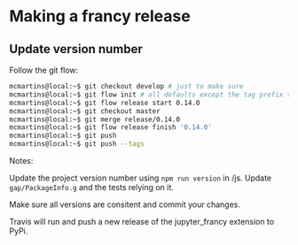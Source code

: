 # Making a francy release

## Update version number

Follow the git flow:

```bash
mcmartins@local:~$ git checkout develop # just to make sure
mcmartins@local:~$ git flow init # all defaults except the tag prefix that should be 'v'
mcmartins@local:~$ git flow release start 0.14.0
mcmartins@local:~$ git checkout master
mcmartins@local:~$ git merge release/0.14.0
mcmartins@local:~$ git flow release finish '0.14.0'
mcmartins@local:~$ git push
mcmartins@local:~$ git push --tags
```

Notes:

Update the project version number using `npm run version` in /js. 
Update `gap/PackageInfo.g` and the tests relying on it.

Make sure all versions are consitent and commit your changes.

Travis will run and push a new release of the jupyter_francy extension to PyPi.
